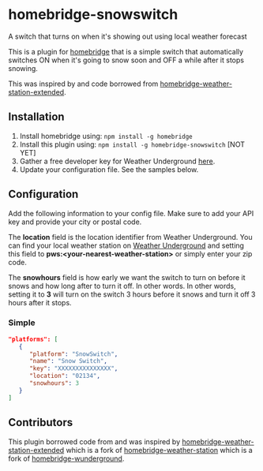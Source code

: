 # homebridge-snowswitch
A switch that turns on when it's showing out using local weather forecast

This is a plugin for [homebridge](https://github.com/nfarina/homebridge) that is a simple switch that automatically switches ON when it's going to snow soon and OFF a while after it stops snowing.

This was inspired by and code borrowed from [homebridge-weather-station-extended](https://github.com/naofireblade/homebridge-weather-station-extended).

## Installation

1. Install homebridge using: `npm install -g homebridge`
2. Install this plugin using: `npm install -g homebridge-snowswitch` [NOT YET]
3. Gather a free developer key for Weather Underground [here](http://www.wunderground.com/weather/api/).
4. Update your configuration file. See the samples below.

## Configuration

Add the following information to your config file. Make sure to add your API key and provide your city or postal code.

The **location** field is the location identifier from Weather Underground. You can find your local weather station on [Weather Underground](http://www.wunderground.com) and setting this field to **pws:\<your-nearest-weather-station\>** or simply enter your zip code.

The **snowhours** field is how early we want the switch to turn on before it snows and how long after to turn it off. In other words. In other words, setting it to **3** will turn on the switch 3 hours before it snows and turn it off 3 hours after it stops.
### Simple

```json
"platforms": [
   {
      "platform": "SnowSwitch",
      "name": "Snow Switch",
      "key": "XXXXXXXXXXXXXXX",
      "location": "02134",
      "snowhours": 3
   }
]
```


## Contributors

This plugin borrowed code from and was inspired by [homebridge-weather-station-extended](https://github.com/naofireblade/homebridge-weather-station-extended) which is a fork of [homebridge-weather-station](https://github.com/kcharwood/homebridge-weather-station) which is a fork of [homebridge-wunderground](https://www.npmjs.com/package/homebridge-wunderground).
